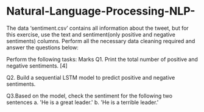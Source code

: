 # Natural-Language-Processing-NLP-

The data ‘sentiment.csv’ contains all information about the tweet, but for
this exercise, use the text and sentiment(only positive and negative
sentiments) columns. Perform all the necessary data cleaning required and
answer the questions below:

Perform the following tasks: Marks
Q1. Print the total number of positive and negative sentiments. [4]

Q2. Build a sequential LSTM model to predict positive and
negative sentiments.

Q3.Based on the model, check the sentiment for the following
two sentences
a. 'He is a great leader.'
b. 'He is a terrible leader.'
